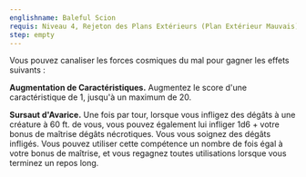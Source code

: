 ```yaml
---
englishname: Baleful Scion
requis: Niveau 4, Rejeton des Plans Extérieurs (Plan Extérieur Mauvais)
step: empty
---
```

Vous pouvez canaliser les forces cosmiques du mal pour gagner les effets suivants : 

**Augmentation de Caractéristiques.** Augmentez le score d'une caractéristique de 1, jusqu'à un maximum de 20.

**Sursaut d'Avarice.** Une fois par tour, lorsque vous infligez des dégâts à une créature à 60 ft. de vous, vous pouvez également lui infliger 1d6 + votre bonus de maîtrise dégâts nécrotiques. Vous vous soignez des dégâts infligés. Vous pouvez utiliser cette compétence un nombre de fois égal à votre bonus de maîtrise, et vous regagnez toutes utilisations lorsque vous terminez un repos long.
